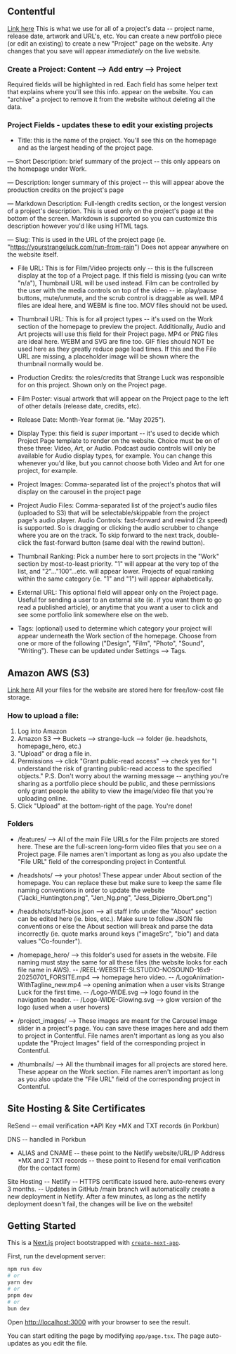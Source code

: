 ## Contentful

[Link here](https://app.contentful.com/spaces/t86k561yagqf)
This is what we use for all of a project's data -- project name, release date, artwork and URL's, etc. You can create a new portfolio piece (or edit an existing) to create a new "Project" page on the website. Any changes that you save will appear _immediately_ on the live website.

### Create a Project: Content --> Add entry --> Project

Required fields will be highlighted in red. Each field has some helper text that explains where you'll see this info. appear on the website. You can "archive" a project to remove it from the website without deleting all the data.

### Project Fields - updates these to edit your existing projects

- Title: this is the name of the project. You'll see this on the homepage and as the largest heading of the project page.

— Short Description: brief summary of the project -- this only appears on the homepage under Work.

— Description: longer summary of this project -- this will appear above the production credits on the project's page

— Markdown Description: Full-length credits section, or the longest version of a project's description. This is used only on the project's page at the bottom of the screen. Markdown is supported so you can customize this description however you'd like using HTML tags.

— Slug: This is used in the URL of the project page (ie. "https://yourstrangeluck.com/run-from-rain") Does not appear anywhere on the website itself.

- File URL: This is for Film/Video projects only -- this is the fullscreen display at the top of a Project page. If this field is missing (you can write "n/a"), Thumbnail URL will be used instead. Film can be controlled by the user with the media controls on top of the video -- ie. play/pause buttons, mute/unmute, and the scrub control is draggable as well. MP4 files are ideal here, and WEBM is fine too. MOV files should not be used.

- Thumbnail URL: This is for all project types -- it's used on the Work section of the homepage to preview the project. Additionally, Audio and Art projects will use this field for their Project page. MP4 or PNG files are ideal here. WEBM and SVG are fine too. GIF files should NOT be used here as they greatly reduce page load times. If this and the File URL are missing, a placeholder image will be shown where the thumbnail normally would be.

- Production Credits: the roles/credits that Strange Luck was responsible for on this project. Shown only on the Project page.

- Film Poster: visual artwork that will appear on the Project page to the left of other details (release date, credits, etc).

- Release Date: Month-Year format (ie. "May 2025").

- Display Type: this field is _super_ important -- it's used to decide which Project Page template to render on the website. Choice must be on of these three: Video, Art, or Audio. Podcast audio controls will only be available for Audio display types, for example. You can change this whenever you'd like, but you cannot choose both Video and Art for one project, for example.

- Project Images: Comma-separated list of the project's photos that will display on the carousel in the project page

- Project Audio Files: Comma-separated list of the project's audio files (uploaded to S3) that will be selectable/skippable from the project page's audio player. Audio Controls: fast-forward and rewind (2x speed) is supported. So is dragging or clicking the audio scrubber to change where you are on the track. To skip forward to the next track, double-click the fast-forward button (same deal with the rewind button).

- Thumbnail Ranking: Pick a number here to sort projects in the "Work" section by most-to-least priority. "1" will appear at the very top of the list, and "2"..."100"...etc. will appear lower. Projects of equal ranking within the same category (ie. "1" and "1") will appear alphabetically.

- External URL: This optional field will appear only on the Project page. Useful for sending a user to an external site (ie. if you want them to go read a published article), or anytime that you want a user to click and see some portfolio link somewhere else on the web.

- Tags: (optional) used to determine which category your project will appear underneath the Work section of the homepage. Choose from one or more of the following ("Design", "Film", "Photo", "Sound", "Writing"). These can be updated under Settings --> Tags.

## Amazon AWS (S3)

[Link here](https://us-east-1.console.aws.amazon.com/s3/buckets/strange-luck)
All your files for the website are stored here for free/low-cost file storage.

### How to upload a file:

1. Log into Amazon
2. Amazon S3 --> Buckets --> strange-luck --> folder (ie. headshots, homepage_hero, etc.)
3. "Upload" or drag a file in.
4. Permissions --> click "Grant public-read access" --> check yes for "I understand the risk of granting public-read access to the specified objects."
   P.S. Don't worry about the warning message -- anything you're sharing as a portfolio piece should be public, and these permissions only grant people the ability to view the image/video file that you're uploading online.
5. Click "Upload" at the bottom-right of the page. You're done!

### Folders

- /features/ --> All of the main File URLs for the Film projects are stored here. These are the full-screen long-form video files that you see on a Project page. File names aren't important as long as you also update the "File URL" field of the corresponding project in Contentful.

- /headshots/ --> your photos! These appear under About section of the homepage. You can replace these but make sure to keep the same file naming conventions in order to update the website ("Jacki_Huntington.png", "Jen_Ng.png", "Jess_Dipierro_Obert.png")

- /headshots/staff-bios.json --> all staff info under the "About" section can be edited here (ie. bios, etc.). Make sure to follow JSON file conventions or else the About section will break and parse the data incorrectly (ie. quote marks around keys ("imageSrc", "bio") and data values "Co-founder").

- /homepage_hero/ --> this folder's used for assets in the website. File naming must stay the same for all these files (the website looks for each file name in AWS).
  -- /REEL-WEBSITE-SLSTUDIO-NOSOUND-16x9-20250701_FORSITE.mp4 --> homepage hero video.
  -- /LogoAnimation-WithTagline_new.mp4 --> opening animation when a user visits Strange Luck for the first time.
  -- /Logo-WIDE.svg --> logo found in the navigation header.
  -- /Logo-WIDE-Glowing.svg --> glow version of the logo (used when a user hovers)

- /project_images/ --> These images are meant for the Carousel image slider in a project's page. You can save these images here and add them to project in Contentful. File names aren't important as long as you also update the "Project Images" field of the corresponding project in Contentful.

- /thumbnails/ --> All the thumbnail images for all projects are stored here. These appear on the Work section. File names aren't important as long as you also update the "File URL" field of the corresponding project in Contentful.

## Site Hosting & Site Certificates

ReSend -- email verification
*API Key
*MX and TXT records (in Porkbun)

DNS -- handled in Porkbun

- ALIAS and CNAME -- these point to the Netlify website/URL/IP Address
  \*MX and 2 TXT records -- these point to Resend for email verification (for the contact form)

Site Hosting -- Netlify
-- HTTPS certificate issued here. auto-renews every 3 months.
-- Updates in GitHub /main branch will automatically create a new deployment in Netlify. After a few minutes, as long as the netlify deployment doesn't fail, the changes will be live on the website!

## Getting Started

This is a [Next.js](https://nextjs.org) project bootstrapped with [`create-next-app`](https://nextjs.org/docs/app/api-reference/cli/create-next-app).

First, run the development server:

```bash
npm run dev
# or
yarn dev
# or
pnpm dev
# or
bun dev
```

Open [http://localhost:3000](http://localhost:3000) with your browser to see the result.

You can start editing the page by modifying `app/page.tsx`. The page auto-updates as you edit the file.
